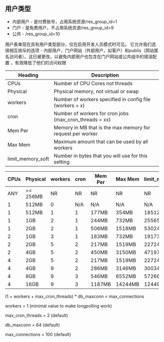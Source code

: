 ## 用户类型
*  内部用户 - 是付费账号，占用系统资源/res_group_id=1
*  门户 - 是免费用户，不占用系统资源/res_group_id=9
*  公共 - /res_group_id=10


用户表单现在具有用户类型部分，仅在启用开发人员模式时可见。 它允许我们选择相互排斥的选项 - 内部用户，门户网站（外部用户，如客户）和publis（网站匿名访问者）。这已被更改，以避免内部用户也包含在门户网站或公共组中的错误配置 ，有效降低了他们的访问权限


Heading            | Description 
------------------ | ---------------------------------------------------------
CPUs               | Number of CPU Cores not threads
Physical           | Physical memory, not virtual or swap
workers            | Number of workers specified in config file (workers = x)
cron               | Number of workers for cron jobs (max_cron_threads = xx)
Mem Per            | Memory in MB that is the max memory for request per worker
Max Mem            | Maximum amount that can be used by all workers 
limit_memory_soft  | Number in bytes that you will use for this setting


CPUs | Physical | workers | cron | Mem Per | Max Mem | limit_memory_soft  
---- | -------- | ------- | ---- | ------- | ------- | -----------------------
ANY  | =< 256MB |    NR   |  NR  |      NR |     NR  | NR
 1   |   512MB  |    0    |  N/A |     N/A |     N/A | N/A
 1   |   512MB  |    1    |  1   |   177MB |   354MB | 185127901
 1   |    1GB   |    2    |  1   |   244MB |   732MB | 255652815
 1   |    2GB   |    2    |  1   |   506MB |  1518MB | 530242876
 2   |    1GB   |    3    |  1   |   183MB |   732MB | 191739611
 2   |    2GB   |    5    |  2   |   217MB |  1519MB | 227246947
 2   |    4GB   |    5    |  2   |   450MB |  3150MB | 471974428
 4   |    2GB   |    5    |  2   |   217MB |  1519MB | 227246947
 4   |    4GB   |    9    |  2   |   286MB |  3146MB | 300347363
 4   |    8GB   |    9    |  3   |   546MB |  6552MB | 572662306  
 4   |    16GB  |    9    |  3   |  1187MB | 14244MB | 1244918057
 
 
(1 + workers + max_cron_threads) * db_maxconn < max_connections

workers = 1 (minimal value to make longpolling work)

max_cron_threads = 2 (default)

db_maxconn = 64 (default)

max_connections = 100 (default)
